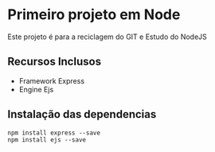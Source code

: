 # Primeiro projeto em Node
Este projeto é para a reciclagem do GIT e Estudo do NodeJS
## Recursos Inclusos
* Framework Express
* Engine Ejs
## Instalação das dependencias
```
npm install express --save
npm install ejs --save
```